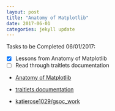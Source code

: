 ```yaml
---
layout: post
title: "Anatomy of Matplotlib"
date: 2017-06-01
categories: jekyll update
---
```

Tasks to be Completed 06/01/2017:
- [x] Lessons from Anatomy of Matplotlib
- [ ] Read through traitlets documentation

* [Anatomy of Matplotlib](https://github.com/WeatherGod/AnatomyOfMatplotlib)
* [traitlets documentation](http://traitlets.readthedocs.io/en/stable/index.html)

* [katierose1029/gsoc_work](https://github.com/katierose1029/gsoc_work)
